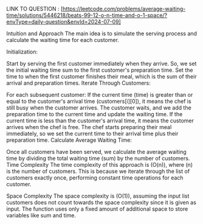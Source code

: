 LINK TO QUESTION : [https://leetcode.com/problems/average-waiting-time/solutions/5446218/beats-99-12-o-n-time-and-o-1-space/?envType=daily-question&envId=2024-07-09]

Intuition and Approach
The main idea is to simulate the serving process and calculate the waiting time for each customer.

Initialization:

Start by serving the first customer immediately when they arrive. So, we set the initial waiting time sum to the first customer's preparation time.
Set the time to when the first customer finishes their meal, which is the sum of their arrival and preparation times.
Iterate Through Customers:

For each subsequent customer:
If the current time (time) is greater than or equal to the customer's arrival time (customers[i][0]), it means the chef is still busy when the customer arrives. The customer waits, and we add the preparation time to the current time and update the waiting time.
If the current time is less than the customer's arrival time, it means the customer arrives when the chef is free. The chef starts preparing their meal immediately, so we set the current time to their arrival time plus their preparation time.
Calculate Average Waiting Time:

Once all customers have been served, we calculate the average waiting time by dividing the total waiting time (sum) by the number of customers.
Time Complexity
The time complexity of this approach is (O(n)), where (n) is the number of customers. This is because we iterate through the list of customers exactly once, performing constant time operations for each customer.

Space Complexity
The space complexity is (O(1)), assuming the input list customers does not count towards the space complexity since it is given as input. The function uses only a fixed amount of additional space to store variables like sum and time.